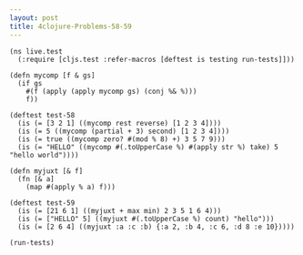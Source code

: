 ```yaml
---
layout: post
title: 4clojure-Problems-58-59
---
```


<pre><code class="language-klipse">(ns live.test
  (:require [cljs.test :refer-macros [deftest is testing run-tests]]))
  
(defn mycomp [f & gs]
  (if gs
    #(f (apply (apply mycomp gs) (conj %& %)))
    f))

(deftest test-58
  (is (= [3 2 1] ((mycomp rest reverse) [1 2 3 4])))
  (is (= 5 ((mycomp (partial + 3) second) [1 2 3 4])))
  (is (= true ((mycomp zero? #(mod % 8) +) 3 5 7 9)))
  (is (= "HELLO" ((mycomp #(.toUpperCase %) #(apply str %) take) 5 "hello world"))))
 
(defn myjuxt [& f]
  (fn [& a]
    (map #(apply % a) f)))
  
(deftest test-59
  (is (= [21 6 1] ((myjuxt + max min) 2 3 5 1 6 4)))
  (is (= ["HELLO" 5] ((myjuxt #(.toUpperCase %) count) "hello")))
  (is (= [2 6 4] ((myjuxt :a :c :b) {:a 2, :b 4, :c 6, :d 8 :e 10})))) 
 
(run-tests)
</code></pre>
